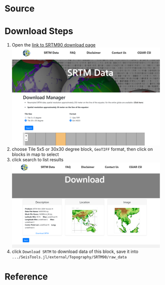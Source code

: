 # Source



# Download Steps

1. Open the [link to SRTM90 download page](https://srtm.csi.cgiar.org/srtmdata/)
   ![homepage of SRTM90](figs/page1.png)
2. choose Tile 5x5 or 30x30 degree block, `GeoTIFF` format, then click on blocks in map to select
3. click search to list results
   ![search result](figs/page2.png)
4. click `Download SRTM` to download data of this block, save it into `.../SeisTools.jl/external/Topography/SRTM90/raw_data`

# Reference
